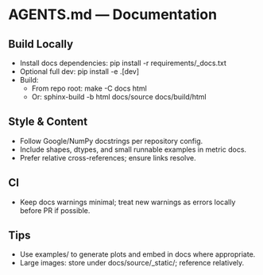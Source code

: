 # AGENTS.md — Documentation

## Build Locally
- Install docs dependencies: pip install -r requirements/_docs.txt
- Optional full dev: pip install -e .[dev]
- Build:
  - From repo root: make -C docs html
  - Or: sphinx-build -b html docs/source docs/build/html

## Style & Content
- Follow Google/NumPy docstrings per repository config.
- Include shapes, dtypes, and small runnable examples in metric docs.
- Prefer relative cross-references; ensure links resolve.

## CI
- Keep docs warnings minimal; treat new warnings as errors locally before PR if possible.

## Tips
- Use examples/ to generate plots and embed in docs where appropriate.
- Large images: store under docs/source/_static/; reference relatively.
